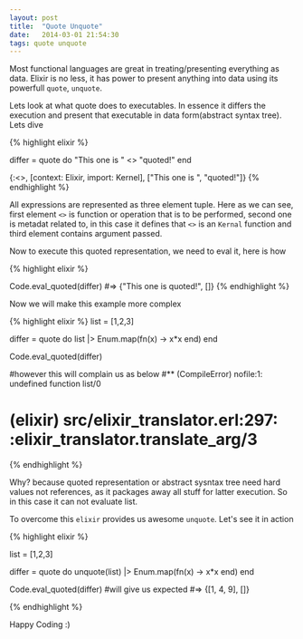 ```yaml
---
layout: post
title:  "Quote Unquote"
date:   2014-03-01 21:54:30
tags: quote unquote
---
```


Most functional languages are great in treating/presenting everything as data.
Elixir is no less, it has power to present anything into data using its powerfull `quote`, `unquote`.

Lets look at what quote does to executables. In essence it differs the execution and present that executable in data form(abstract syntax tree).
Lets dive 

{% highlight elixir %}

differ = quote do
  "This one is " <> "quoted!"
end

{:<>, [context: Elixir, import: Kernel], ["This one is ", "quoted!"]}
{% endhighlight %}

All expressions are represented as three element tuple. Here as we can see, first element `<>` is function or operation that is to be performed, second one is metadat related to, in this case it defines that `<>` is an `Kernal` function and third element contains argument passed.

Now to execute this quoted representation, we need to eval it, here is how

{% highlight elixir %}

  Code.eval_quoted(differ)
  #=> {"This one is quoted!", []}
{% endhighlight %}

Now we will make this example more complex

{% highlight elixir %}
  list = [1,2,3]
  
  differ = quote do
    list |> Enum.map(fn(x) -> x*x end)
  end

  Code.eval_quoted(differ)

  #however this will complain us as below
  #** (CompileError) nofile:1: undefined function list/0
  #  (elixir) src/elixir_translator.erl:297: :elixir_translator.translate_arg/3

{% endhighlight %}

Why? because quoted representation or abstract sysntax tree need hard values not references, as it packages away all stuff for latter execution. So in this case it can not evaluate list.

To overcome this `elixir` provides us awesome `unquote`. Let's see it in action

{% highlight elixir %}

list = [1,2,3]
  
differ = quote do
  unquote(list) |> Enum.map(fn(x) -> x*x end)
end

Code.eval_quoted(differ)
#will give us expected
#=> {[1, 4, 9], []}

{% endhighlight %}

Happy Coding :)